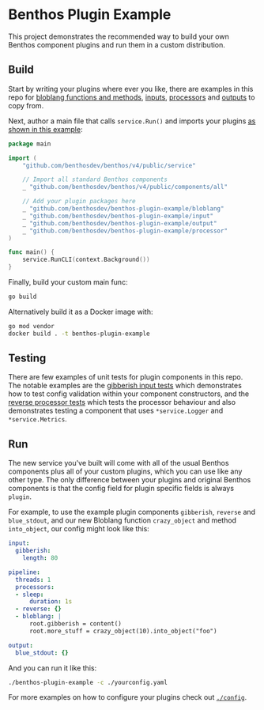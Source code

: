 Benthos Plugin Example
======================

This project demonstrates the recommended way to build your own Benthos component plugins and run them in a custom distribution.

## Build

Start by writing your plugins where ever you like, there are examples in this repo for [bloblang functions and methods][bloblang], [inputs][inputs], [processors][processors] and [outputs][outputs] to copy from.

Next, author a main file that calls `service.Run()` and imports your plugins [as shown in this example][plugin-main]:

```go
package main

import (
	"github.com/benthosdev/benthos/v4/public/service"

	// Import all standard Benthos components
	_ "github.com/benthosdev/benthos/v4/public/components/all"

	// Add your plugin packages here
	_ "github.com/benthosdev/benthos-plugin-example/bloblang"
	_ "github.com/benthosdev/benthos-plugin-example/input"
	_ "github.com/benthosdev/benthos-plugin-example/output"
	_ "github.com/benthosdev/benthos-plugin-example/processor"
)

func main() {
	service.RunCLI(context.Background())
}
```

Finally, build your custom main func:

```sh
go build
```

Alternatively build it as a Docker image with:

```sh
go mod vendor
docker build . -t benthos-plugin-example
```

## Testing

There are few examples of unit tests for plugin components in this repo. The notable examples are the [gibberish input tests][gibberish.input.tests] which demonstrates how to test config validation within your component constructors, and the [reverse processor tests][reverse.processor.tests] which tests the processor behaviour and also demonstrates testing a component that uses `*service.Logger` and `*service.Metrics`.

## Run

The new service you've built will come with all of the usual Benthos components plus all of your custom plugins, which you can use like any other type. The only difference between your plugins and original Benthos components is that the config field for plugin specific fields is always `plugin`.

For example, to use the example plugin components `gibberish`, `reverse` and `blue_stdout`, and our new Bloblang function `crazy_object` and method `into_object`, our config might look like this:

```yaml
input:
  gibberish:
    length: 80

pipeline:
  threads: 1
  processors:
  - sleep:
      duration: 1s
  - reverse: {}
  - bloblang: |
      root.gibberish = content()
      root.more_stuff = crazy_object(10).into_object("foo")

output:
  blue_stdout: {}
```

And you can run it like this:

```sh
./benthos-plugin-example -c ./yourconfig.yaml
```

For more examples on how to configure your plugins check out [`./config`](./config).

[plugin-main]: ./main.go#L15
[inputs]: ./input
[gibberish.input.tests]: ./input/gibberish_test.go
[processors]: ./processor
[reverse.processor.tests]: ./processor/reverse_test.go
[bloblang]: ./bloblang
[outputs]: ./output
